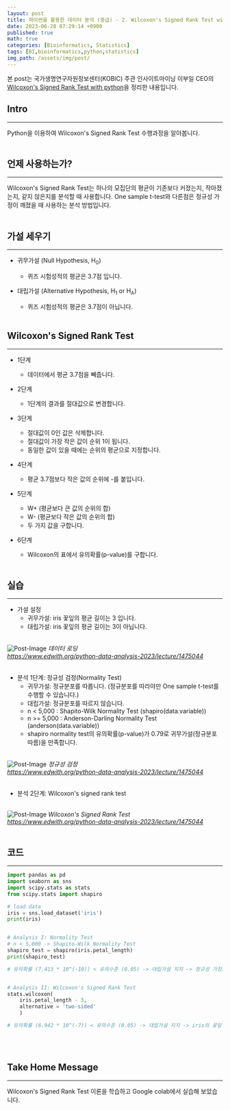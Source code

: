 ```yaml
---
layout: post
title: 파이썬을 활용한 데이터 분석 (중급) - 2. Wilcoxon's Signed Rank Test with python
date: 2023-06-28 07:29:14 +0900
published: true
math: true
categories: [Bioinformatics, Statistics]
tags: [BI,bioinformatics,python,statistics]
img_path: /assets/img/post/
---
```


본 post는 국가생명연구자원정보센터(KOBIC) 주관 인사이트마이닝 이부일 CEO의 [Wilcoxon's Signed Rank Test with python](https://www.edwith.org/python-data-analysis-2023/lecture/1475044, "Wilcoxon's Signed Rank Test with python")을 정리한 내용입니다.


## Intro
***

Python을 이용하여 Wilcoxon's Signed Rank Test 수행과정을 알아봅니다.
<br><br>


## 언제 사용하는가?
***

Wilcoxon's Signed Rank Test는 하나의 모집단의 평균이 기존보다 커졌는지, 작아졌는지, 같지 않은지를 분석할 때 사용합니다. One sample t-test와 다른점은 정규성 가정이 깨졌을 때 사용하는 분석 방법입니다.
<br><br>


## 가설 세우기
***

* 귀무가설 (Null Hypothesis, H<sub>0</sub>)
    * 퀴즈 시험성적의 평균은 3.7점 입니다.

* 대립가설 (Alternative Hypothesis, H<sub>1</sub> or H<sub>A</sub>)
    * 퀴즈 시험성적의 평균은 3.7점이 아닙니다.
<br><br>


## Wilcoxon's Signed Rank Test
***

* 1단계
    * 데이터에서 평균 3.7점을 빼줍니다.

* 2단계
    * 1단계의 결과를 절대값으로 변경합니다.

* 3단계
    * 절대값이 0인 값은 삭제합니다.
    * 절대값이 가장 작은 값이 순위 1이 됩니다.
    * 동일한 값이 있을 때에는 순위의 평균으로 지정합니다.

* 4단계
    * 평균 3.7점보다 작은 값의 순위에 -를 붙입니다.

* 5단계
    * W+ (평균보다 큰 값의 순위의 합)
    * W- (평균보다 작은 값의 순위의 합)
    * 두 가지 값을 구합니다.

* 6단계
    * Wilcoxon의 표에서 유의확률(p-value)를 구합니다.
<br><br>


## 실습
***

* 가설 설정
    * 귀무가설: iris 꽃잎의 평균 길이는 3 입니다.
    * 대립가설: iris 꽃잎의 평균 길이는 3이 아닙니다.
<br><br>


![Post-Image](Python_Data_Analysis5.png)
_데이터 로딩<br>
https://www.edwith.org/python-data-analysis-2023/lecture/1475044_
<br><br>


* 분석 1단계: 정규성 검정(Normality Test)
    * 귀무가설: 정규분포를 따릅니다. (정규분포를 따라야만 One sample t-test를 수행할 수 있습니다.)
    * 대립가설: 정규분포를 따르지 않습니다.
    * n < 5,000 : Shapito-Wilk Normality Test (shapiro(data.variable))
    * n >= 5,000 : Anderson-Darling Normality Test (anderson(data.variable))
    * shapiro normality test의 유의확률(p-value)가 0.79로 귀무가설(정규분포 따름)을 만족합니다.
<br><br>


![Post-Image](Python_Data_Analysis6.png)
_정규성 검정<br>
https://www.edwith.org/python-data-analysis-2023/lecture/1475044_
<br><br>


* 분석 2단계: Wilcoxon's signed rank test
<br><br>


![Post-Image](Python_Data_Analysis7.png)
_Wilcoxon's Signed Rank Test<br>
https://www.edwith.org/python-data-analysis-2023/lecture/1475044_
<br><br>


## 코드
***

```python
import pandas as pd
import seaborn as sns
import scipy.stats as stats
from scipy.stats import shapiro

# load data
iris = sns.load_dataset('iris')
print(iris)


# Analysis I: Normality Test
# n < 5,000 -> Shapito-Wilk Normality Test
shapiro_test = shapiro(iris.petal_length)
print(shapiro_test)

# 유의확률 (7.413 * 10^(-10)) < 유의수준 (0.05) -> 대립가설 지지 -> 정규성 가정을 만족하지 않습니다.


# Analysis II: Wilcoxon's Signed Rank Test
stats.wilcoxon(
    iris.petal_length - 3,
    alternative = 'two-sided'
    )

# 유의확률 (6.942 * 10^(-7)) < 유의수준 (0.05) -> 대립가설 지지 -> iris의 꽃잎 길이는 통계적으로 유의한 차이가 있는 것으로 나타났습니다.
```
<br><br>


## Take Home Message
***

Wilcoxon's Signed Rank Test 이론을 학습하고 Google colab에서 실습해 보았습니다.
<br><br>